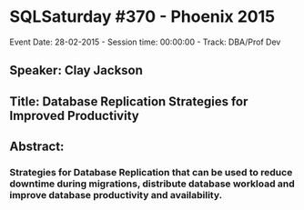 # SQLSaturday #370 - Phoenix 2015
Event Date: 28-02-2015 - Session time: 00:00:00 - Track: DBA/Prof Dev
## Speaker: Clay Jackson
## Title: Database Replication Strategies for Improved Productivity
## Abstract:
### Strategies for Database Replication that can be used to reduce downtime during migrations, distribute database workload and improve database productivity and availability. 
